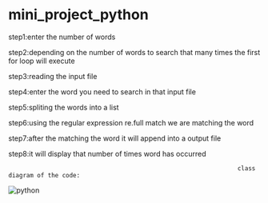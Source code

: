 # mini_project_python

step1:enter the number of words

step2:depending on the number of words to search that many times the first for loop will execute

step3:reading the input file 

step4:enter the word you need to search in that input file

step5:spliting the words into a list

step6:using the regular expression re.full match we are matching the word

step7:after the matching the word it will append into a output file 

step8:it will display that number of times word has occurred  


                                                                    class diagram of the code:

![python](https://user-images.githubusercontent.com/78848632/109295851-770fa780-7855-11eb-8cea-5f4095fc5743.jpg)

